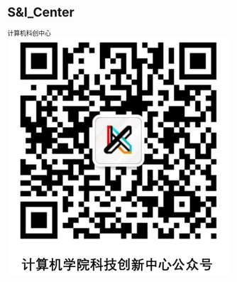# S&I_Center
计算机科创中心
![QR](https://github.com/LeonX86/Science-and-Innovation_Center/blob/main/QR.png)
